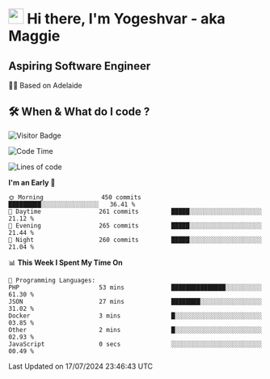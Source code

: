 <h1><img src="https://emojis.slackmojis.com/emojis/images/1531849430/4246/blob-sunglasses.gif?1531849430" width="30"/> Hi there, I'm Yogeshvar - aka Maggie</h1>

## Aspiring Software Engineer
🏂🏻  Based on Adelaide 

## 🛠 When & What do I code ?  

![Visitor Badge](https://visitor-badge.feriirawann.repl.co?username=yogeshvar&repo=yogeshvar&label=Visitors&style=plastic&color=%23457BFF&contentType=svg)

<!--START_SECTION:waka-->
![Code Time](http://img.shields.io/badge/Code%20Time-2%2C909%20hrs%2037%20mins-blue)

![Lines of code](https://img.shields.io/badge/From%20Hello%20World%20I%27ve%20Written-4.2%20million%20lines%20of%20code-blue)

**I'm an Early 🐤** 

```text
🌞 Morning                450 commits         █████████░░░░░░░░░░░░░░░░   36.41 % 
🌆 Daytime                261 commits         █████░░░░░░░░░░░░░░░░░░░░   21.12 % 
🌃 Evening                265 commits         █████░░░░░░░░░░░░░░░░░░░░   21.44 % 
🌙 Night                  260 commits         █████░░░░░░░░░░░░░░░░░░░░   21.04 % 
```


📊 **This Week I Spent My Time On** 

```text
💬 Programming Languages: 
PHP                      53 mins             ███████████████░░░░░░░░░░   61.30 % 
JSON                     27 mins             ████████░░░░░░░░░░░░░░░░░   31.02 % 
Docker                   3 mins              █░░░░░░░░░░░░░░░░░░░░░░░░   03.85 % 
Other                    2 mins              █░░░░░░░░░░░░░░░░░░░░░░░░   02.93 % 
JavaScript               0 secs              ░░░░░░░░░░░░░░░░░░░░░░░░░   00.49 % 
```


 Last Updated on 17/07/2024 23:46:43 UTC
<!--END_SECTION:waka-->

